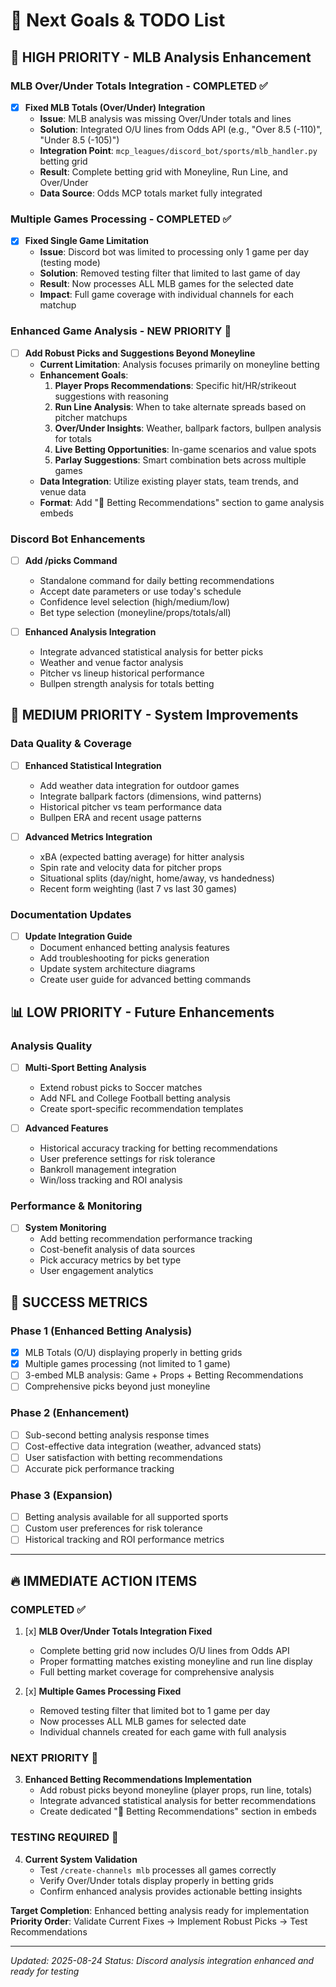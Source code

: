 # 🎯 Next Goals & TODO List

## 🚨 HIGH PRIORITY - MLB Analysis Enhancement

### MLB Over/Under Totals Integration - COMPLETED ✅
- [x] **Fixed MLB Totals (Over/Under) Integration**
  - **Issue**: MLB analysis was missing Over/Under totals and lines
  - **Solution**: Integrated O/U lines from Odds API (e.g., "Over 8.5 (-110)", "Under 8.5 (-105)")
  - **Integration Point**: `mcp_leagues/discord_bot/sports/mlb_handler.py` betting grid
  - **Result**: Complete betting grid with Moneyline, Run Line, and Over/Under
  - **Data Source**: Odds MCP totals market fully integrated

### Multiple Games Processing - COMPLETED ✅
- [x] **Fixed Single Game Limitation**
  - **Issue**: Discord bot was limited to processing only 1 game per day (testing mode)
  - **Solution**: Removed testing filter that limited to last game of day
  - **Result**: Now processes ALL MLB games for the selected date
  - **Impact**: Full game coverage with individual channels for each matchup

### Enhanced Game Analysis - NEW PRIORITY 🎯
- [ ] **Add Robust Picks and Suggestions Beyond Moneyline**
  - **Current Limitation**: Analysis focuses primarily on moneyline betting
  - **Enhancement Goals**:
    1. **Player Props Recommendations**: Specific hit/HR/strikeout suggestions with reasoning
    2. **Run Line Analysis**: When to take alternate spreads based on pitcher matchups
    3. **Over/Under Insights**: Weather, ballpark factors, bullpen analysis for totals
    4. **Live Betting Opportunities**: In-game scenarios and value spots
    5. **Parlay Suggestions**: Smart combination bets across multiple games
  - **Data Integration**: Utilize existing player stats, team trends, and venue data
  - **Format**: Add "🎯 Betting Recommendations" section to game analysis embeds

### Discord Bot Enhancements
- [ ] **Add /picks Command**
  - Standalone command for daily betting recommendations
  - Accept date parameters or use today's schedule
  - Confidence level selection (high/medium/low)
  - Bet type selection (moneyline/props/totals/all)

- [ ] **Enhanced Analysis Integration**
  - Integrate advanced statistical analysis for better picks
  - Weather and venue factor analysis
  - Pitcher vs lineup historical performance
  - Bullpen strength analysis for totals betting

## 🔧 MEDIUM PRIORITY - System Improvements

### Data Quality & Coverage
- [ ] **Enhanced Statistical Integration**
  - Add weather data integration for outdoor games
  - Integrate ballpark factors (dimensions, wind patterns)
  - Historical pitcher vs team performance data
  - Bullpen ERA and recent usage patterns

- [ ] **Advanced Metrics Integration**
  - xBA (expected batting average) for hitter analysis
  - Spin rate and velocity data for pitcher props
  - Situational splits (day/night, home/away, vs handedness)
  - Recent form weighting (last 7 vs last 30 games)

### Documentation Updates
- [ ] **Update Integration Guide**
  - Document enhanced betting analysis features
  - Add troubleshooting for picks generation
  - Update system architecture diagrams
  - Create user guide for advanced betting commands

## 📊 LOW PRIORITY - Future Enhancements

### Analysis Quality
- [ ] **Multi-Sport Betting Analysis**
  - Extend robust picks to Soccer matches
  - Add NFL and College Football betting analysis
  - Create sport-specific recommendation templates

- [ ] **Advanced Features**
  - Historical accuracy tracking for betting recommendations
  - User preference settings for risk tolerance
  - Bankroll management integration
  - Win/loss tracking and ROI analysis

### Performance & Monitoring
- [ ] **System Monitoring**
  - Add betting recommendation performance tracking
  - Cost-benefit analysis of data sources
  - Pick accuracy metrics by bet type
  - User engagement analytics

## 🎯 SUCCESS METRICS

### Phase 1 (Enhanced Betting Analysis)
- [x] MLB Totals (O/U) displaying properly in betting grids
- [x] Multiple games processing (not limited to 1 game)
- [ ] 3-embed MLB analysis: Game + Props + Betting Recommendations
- [ ] Comprehensive picks beyond just moneyline

### Phase 2 (Enhancement)
- [ ] Sub-second betting analysis response times
- [ ] Cost-effective data integration (weather, advanced stats)
- [ ] User satisfaction with betting recommendations
- [ ] Accurate pick performance tracking

### Phase 3 (Expansion)
- [ ] Betting analysis available for all supported sports
- [ ] Custom user preferences for risk tolerance
- [ ] Historical tracking and ROI performance metrics

---

## 🔥 IMMEDIATE ACTION ITEMS

### COMPLETED ✅
1. [x] **MLB Over/Under Totals Integration Fixed** 
   - Complete betting grid now includes O/U lines from Odds API
   - Proper formatting matches existing moneyline and run line display
   - Full betting market coverage for comprehensive analysis

2. [x] **Multiple Games Processing Fixed**
   - Removed testing filter that limited bot to 1 game per day
   - Now processes ALL MLB games for selected date
   - Individual channels created for each game with full analysis

### NEXT PRIORITY 🎯
3. **Enhanced Betting Recommendations Implementation**
   - Add robust picks beyond moneyline (player props, run line, totals)
   - Integrate advanced statistical analysis for better recommendations
   - Create dedicated "🎯 Betting Recommendations" section in embeds

### TESTING REQUIRED 🧪
4. **Current System Validation**
   - Test `/create-channels mlb` processes all games correctly
   - Verify Over/Under totals display properly in betting grids
   - Confirm enhanced analysis provides actionable betting insights

**Target Completion**: Enhanced betting analysis ready for implementation
**Priority Order**: Validate Current Fixes → Implement Robust Picks → Test Recommendations

---

*Updated: 2025-08-24*
*Status: Discord analysis integration enhanced and ready for testing*